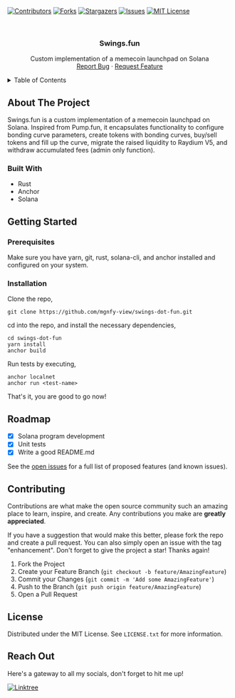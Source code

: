 <!-- PROJECT SHIELDS -->

[![Contributors][contributors-shield]][contributors-url]
[![Forks][forks-shield]][forks-url]
[![Stargazers][stars-shield]][stars-url]
[![Issues][issues-shield]][issues-url]
[![MIT License][license-shield]][license-url]

<!-- PROJECT LOGO -->
<br />
<div align="center">
  <h3 align="center">Swings.fun</h3>

  <p align="center">
    Custom implementation of a memecoin launchpad on Solana
    <br />
    <a href="https://github.com/mgnfy-view/swings-dot-fun/issues/new?labels=bug&template=bug-report---.md">Report Bug</a>
    ·
    <a href="https://github.com/mgnfy-view/swings-dot-fun/issues/new?labels=enhancement&template=feature-request---.md">Request Feature</a>
  </p>
</div>

<!-- TABLE OF CONTENTS -->
<details>
  <summary>Table of Contents</summary>
  <ol>
    <li>
      <a href="#about-the-project">About The Project</a>
      <ul>
        <li><a href="#built-with">Built With</a></li>
      </ul>
    </li>
    <li>
      <a href="#getting-started">Getting Started</a>
      <ul>
        <li><a href="#prerequisites">Prerequisites</a></li>
        <li><a href="#installation">Installation</a></li>
      </ul>
    </li>
    <li><a href="#roadmap">Roadmap</a></li>
    <li><a href="#contributing">Contributing</a></li>
    <li><a href="#license">License</a></li>
    <li><a href="#contact">Contact</a></li>
  </ol>
</details>

<!-- ABOUT THE PROJECT -->

## About The Project

Swings.fun is a custom implementation of a memecoin launchpad on Solana. Inspired from Pump.fun, it encapsulates functionality to configure bonding curve parameters, create tokens with bonding curves, buy/sell tokens and fill up the curve, migrate the raised liquidity to Raydium V5, and withdraw accumulated fees (admin only function).

### Built With

-   Rust
-   Anchor
-   Solana

<!-- GETTING STARTED -->

## Getting Started

### Prerequisites

Make sure you have yarn, git, rust, solana-cli, and anchor installed and configured on your system.

### Installation

Clone the repo,

```shell
git clone https://github.com/mgnfy-view/swings-dot-fun.git
```

cd into the repo, and install the necessary dependencies,

```shell
cd swings-dot-fun
yarn install
anchor build
```

Run tests by executing,

```shell
anchor localnet
anchor run <test-name>
```

That's it, you are good to go now!

<!-- ROADMAP -->

## Roadmap

-   [x] Solana program development
-   [x] Unit tests
-   [x] Write a good README.md

See the [open issues](https://github.com/mgnfy-view/swings-dot-fun/issues) for a full list of proposed features (and known issues).

<!-- CONTRIBUTING -->

## Contributing

Contributions are what make the open source community such an amazing place to learn, inspire, and create. Any contributions you make are **greatly appreciated**.

If you have a suggestion that would make this better, please fork the repo and create a pull request. You can also simply open an issue with the tag "enhancement".
Don't forget to give the project a star! Thanks again!

1. Fork the Project
2. Create your Feature Branch (`git checkout -b feature/AmazingFeature`)
3. Commit your Changes (`git commit -m 'Add some AmazingFeature'`)
4. Push to the Branch (`git push origin feature/AmazingFeature`)
5. Open a Pull Request

<!-- LICENSE -->

## License

Distributed under the MIT License. See `LICENSE.txt` for more information.

<!-- CONTACT -->

## Reach Out

Here's a gateway to all my socials, don't forget to hit me up!

[![Linktree](https://img.shields.io/badge/linktree-1de9b6?style=for-the-badge&logo=linktree&logoColor=white)][linktree-url]

<!-- MARKDOWN LINKS & IMAGES -->
<!-- https://www.markdownguide.org/basic-syntax/#reference-style-links -->

[contributors-shield]: https://img.shields.io/github/contributors/mgnfy-view/swings-dot-fun.svg?style=for-the-badge
[contributors-url]: https://github.com/mgnfy-view/swings-dot-fun/graphs/contributors
[forks-shield]: https://img.shields.io/github/forks/mgnfy-view/swings-dot-fun.svg?style=for-the-badge
[forks-url]: https://github.com/mgnfy-view/swings-dot-fun/network/members
[stars-shield]: https://img.shields.io/github/stars/mgnfy-view/swings-dot-fun.svg?style=for-the-badge
[stars-url]: https://github.com/mgnfy-view/swings-dot-fun/stargazers
[issues-shield]: https://img.shields.io/github/issues/mgnfy-view/swings-dot-fun.svg?style=for-the-badge
[issues-url]: https://github.com/mgnfy-view/swings-dot-fun/issues
[license-shield]: https://img.shields.io/github/license/mgnfy-view/swings-dot-fun.svg?style=for-the-badge
[license-url]: https://github.com/mgnfy-view/swings-dot-fun/blob/master/LICENSE.txt
[linktree-url]: https://linktr.ee/mgnfy.view
